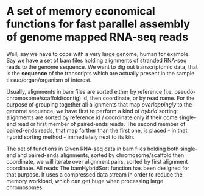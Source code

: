 # A set of memory economical functions for fast parallel assembly of genome mapped RNA-seq reads

Well, say we have to cope with a very large genome, human for example. Say we have a set of bam files holding alignments of stranded RNA-seq reads to the genome sequence. We want to dig out transcriptomic data, that is the **sequence** of the transcripts which are actually present in the sample tissue/organ/organism of interest.

Usually, alignments in bam files are sorted either by reference (i.e. pseudo-chromosome/scaffold/contig) id, then coordinate, or by read name. For the purpose of grouping together all alignments that map *overlappingly* to the genome sequence, we have first to perform a kind of *hybrid* sorting: alignments are sorted by reference id / coordinate only if their come single-end read or first member of paired-ends reads. The second member of paired-ends reads, that map farther than the first one, is placed - in that hybrid sorting method - immediately next to its kin.


The set of functions in 
Given RNA-seq data in bam files holding both single-end and paired-ends alignments, sorted by chromosome/scaffold then coordinate, we will iterate over alignment pairs, sorted by first alignment coordinate. All reads
The bamHybridSort function has been designed for that purpose. It uses a compressed data stream in order to reduce the memory workload, which can get huge when processing large chromosomes.
